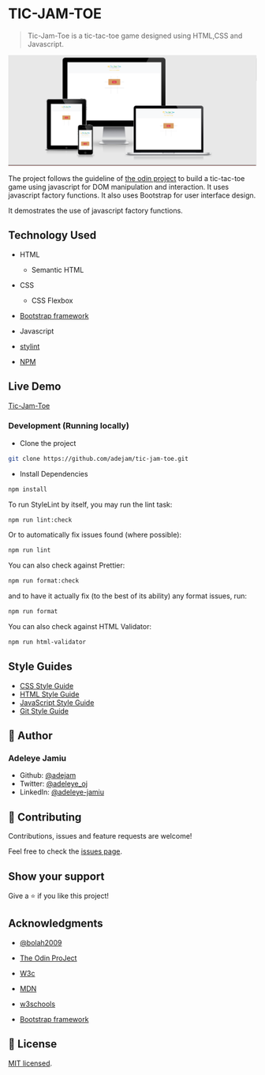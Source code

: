 # TIC-JAM-TOE

> Tic-Jam-Toe is a tic-tac-toe game designed using HTML,CSS and Javascript.

![screenshot](./app_screenshot.png)

The project follows the guideline of [the odin project](https://theodinproject.com/courses/javascript/lessons/tic-tac-toe-javascript) to build a tic-tac-toe game using javascript for DOM manipulation and interaction. It uses javascript factory functions. It also uses Bootstrap for user interface design.

It demostrates the use of javascript factory functions.

## Technology Used

- HTML

  - Semantic HTML

- CSS

  - CSS Flexbox

- [Bootstrap framework](https://getbootstrap.com/)

- Javascript

- [stylint](https://stylelint.io/)

- [NPM](https://www.npmjs.com/)

## Live Demo

[Tic-Jam-Toe](https://adejam.github.io/tic-jam-toe/index.html)

### Development (Running locally)

- Clone the project

```bash
git clone https://github.com/adejam/tic-jam-toe.git

```

- Install Dependencies

```bash
npm install
```

To run StyleLint by itself, you may run the lint task:

```bash
npm run lint:check
```

Or to automatically fix issues found (where possible):

```bash
npm run lint
```

You can also check against Prettier:

```bash
npm run format:check
```

and to have it actually fix (to the best of its ability) any format issues, run:

```bash
npm run format
```

You can also check against HTML Validator:

```bash
npm run html-validator
```

## Style Guides

- [CSS Style Guide](http://udacity.github.io/frontend-nanodegree-styleguide/css.html)
- [HTML Style Guide](http://udacity.github.io/frontend-nanodegree-styleguide/index.html)
- [JavaScript Style Guide](http://udacity.github.io/frontend-nanodegree-styleguide/javascript.html)
- [Git Style Guide](https://udacity.github.io/git-styleguide/)

## 👤 Author

### Adeleye Jamiu

- Github: [@adejam](http://github.com/adejam)
- Twitter: [@adeleye_oj](https://twitter.com/Adeleye_oj)
- LinkedIn: [@adeleye-jamiu](https://linkedin.com/in/adeleye-jamiu)

## 🤝 Contributing

Contributions, issues and feature requests are welcome!

Feel free to check the [issues page](../../issues).

## Show your support

Give a ⭐️ if you like this project!

## Acknowledgments

- [@bolah2009](http://github.com/bolah2009)

- [The Odin ProJect](https://theodinproject.com/courses/javascript/lessons/tic-tac-toe-javascript)

- [W3c](https://www.w3.org/)

- [MDN](https://developer.mozilla.org/)

- [w3schools](https://www.w3schools.com/)

- [Bootstrap framework](https://getbootstrap.com/)

## 📝 License

[MIT licensed](./LICENSE).
